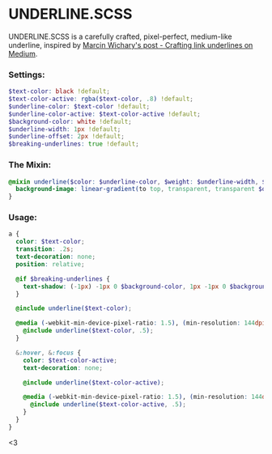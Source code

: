 # UNDERLINE.SCSS

UNDERLINE.SCSS is a carefully crafted, pixel-perfect, medium-like underline, inspired by [Marcin Wichary's post - Crafting link underlines on Medium](https://medium.design/crafting-link-underlines-on-medium-7c03a9274f9#.jhvfwlt8q).

### Settings:
```scss
$text-color: black !default;
$text-color-active: rgba($text-color, .8) !default;
$underline-color: $text-color !default;
$underline-color-active: $text-color-active !default;
$background-color: white !default;
$underline-width: 1px !default;
$underline-offset: 2px !default;
$breaking-underlines: true !default;
```

### The Mixin:
```scss
@mixin underline($color: $underline-color, $weight: $underline-width, $offset: $underline-offset) {
  background-image: linear-gradient(to top, transparent, transparent $offset, $color $offset, $color ($offset + $weight), transparent ($offset + $weight));
}
```

### Usage:
```scss
a {
  color: $text-color;
  transition: .2s;
  text-decoration: none;
  position: relative;

  @if $breaking-underlines {
    text-shadow: (-1px) -1px 0 $background-color, 1px -1px 0 $background-color, -1px 1px 0 $background-color, 1px 1px 0 $background-color;
  }

  @include underline($text-color);

  @media (-webkit-min-device-pixel-ratio: 1.5), (min-resolution: 144dpi) {
    @include underline($text-color, .5);
  }

  &:hover, &:focus {
    color: $text-color-active;
    text-decoration: none;

    @include underline($text-color-active);

    @media (-webkit-min-device-pixel-ratio: 1.5), (min-resolution: 144dpi) {
      @include underline($text-color-active, .5);
    }
  }
}
```

<3

